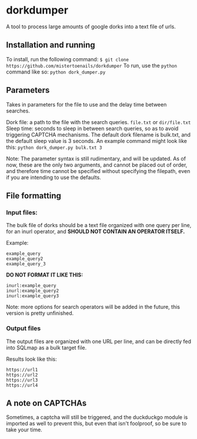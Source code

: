 ﻿# dorkdumper
A tool to process large amounts of google dorks into a text file of urls.
<h2> Installation and running</h2>

To install, run the following command: `$ git clone https://github.com/mistertoenails/dorkdumper`
To run, use the `python` command like so: `python dork_dumper.py`

<h2> Parameters </h2>
  Takes in parameters for the file to use and the delay time between searches.

  Dork file: a path to the file with the search queries.  `file.txt` or `dir/file.txt`
  Sleep time: seconds to sleep in between search queries, so as to avoid triggering CAPTCHA mechanisms.
  The default dork filename is bulk.txt, and the default sleep value is 3 seconds. An example command might look like this: 
  `python dork_dumper.py bulk.txt 3`

Note: The parameter syntax is still rudimentary, and will be updated. As of now, these are the only two arguments, and cannot be placed out of order, and therefore time cannot be specified without specifying the filepath, even if you are intending to use the defaults. 
<h2> File formatting

<h3>Input files: </h3> 
 The bulk file of dorks should be a text file organized with one query per line, for an inurl operator, and <b> SHOULD NOT CONTAIN AN OPERATOR ITSELF. </b>
 
 Example: 
```
example_query
example_query2
example_query_3
```
<b> DO NOT FORMAT IT LIKE THIS: </b>
```
inurl:example_query
inurl:example_query2
inurl:example_query3
```
Note: more options for search operators will be added in the future, this version is pretty unfinished.

<h3> Output files </h3>
The output files are organized with one URL per line, and can be directly fed into SQLmap as a bulk target file. 

Results look like this: 
```
https://url1
https://url2
https://url3
https://url4
```
<h2> A note on CAPTCHAs </h2>
Sometimes, a captcha will still be triggered, and the duckduckgo module is imported as well to prevent this, but even that isn't foolproof, so be sure to take your time.


 
